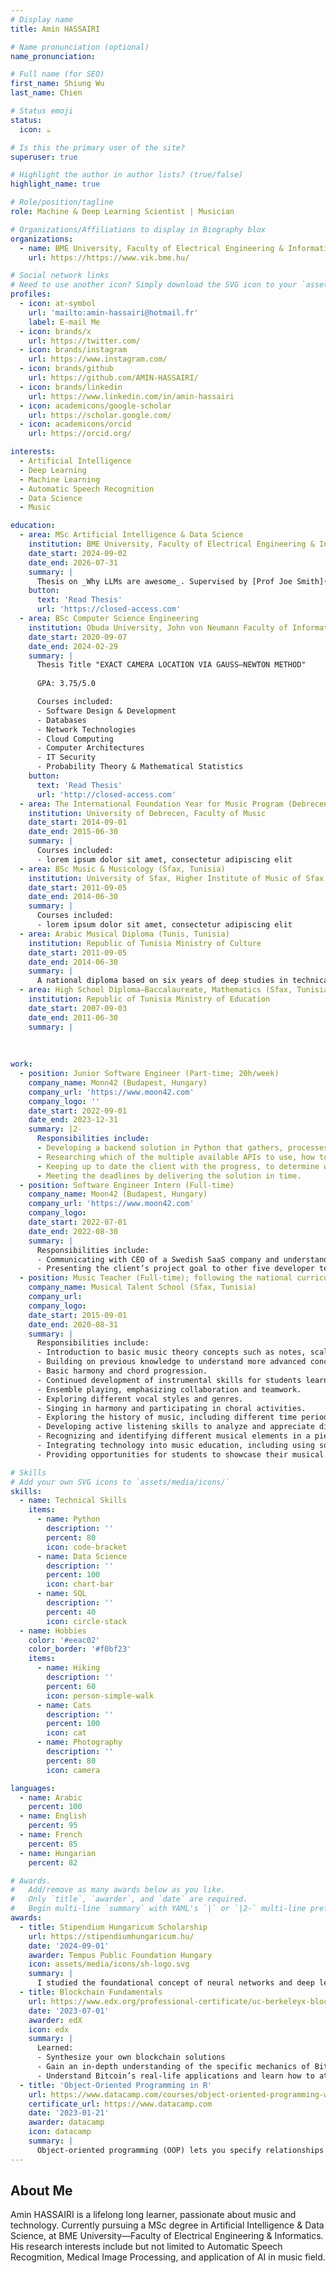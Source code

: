 ```yaml
---
# Display name
title: Amin HASSAIRI

# Name pronunciation (optional)
name_pronunciation: 

# Full name (for SEO)
first_name: Shiung Wu
last_name: Chien

# Status emoji
status:
  icon: ☕️

# Is this the primary user of the site?
superuser: true

# Highlight the author in author lists? (true/false)
highlight_name: true

# Role/position/tagline
role: Machine & Deep Learning Scientist | Musician

# Organizations/Affiliations to display in Biography blox
organizations:
  - name: BME University, Faculty of Electrical Engineering & Informatics
    url: https://https://www.vik.bme.hu/

# Social network links
# Need to use another icon? Simply download the SVG icon to your `assets/media/icons/` folder.
profiles:
  - icon: at-symbol
    url: 'mailto:amin-hassairi@hotmail.fr'
    label: E-mail Me
  - icon: brands/x
    url: https://twitter.com/
  - icon: brands/instagram
    url: https://www.instagram.com/
  - icon: brands/github
    url: https://github.com/AMIN-HASSAIRI/
  - icon: brands/linkedin
    url: https://www.linkedin.com/in/amin-hassairi
  - icon: academicons/google-scholar
    url: https://scholar.google.com/
  - icon: academicons/orcid
    url: https://orcid.org/

interests:
  - Artificial Intelligence
  - Deep Learning
  - Machine Learning
  - Automatic Speech Recognition
  - Data Science
  - Music

education:
  - area: MSc Artificial Intelligence & Data Science
    institution: BME University, Faculty of Electrical Engineering & Informatics (Budapest, Hungary)
    date_start: 2024-09-02
    date_end: 2026-07-31
    summary: |
      Thesis on _Why LLMs are awesome_. Supervised by [Prof Joe Smith](https://example.com). Presented papers at 5 IEEE conferences with the contributions being published in 2 Springer journals.
    button:
      text: 'Read Thesis'
      url: 'https://closed-access.com'
  - area: BSc Computer Science Engineering
    institution: Obuda University, John von Neumann Faculty of Informatics (Budapest, Hungary)
    date_start: 2020-09-07
    date_end: 2024-02-29
    summary: |
      Thesis Title "EXACT CAMERA LOCATION VIA GAUSS—NEWTON METHOD"
      
      GPA: 3.75/5.0

      Courses included:
      - Software Design & Development
      - Databases
      - Network Technologies
      - Cloud Computing
      - Computer Architectures
      - IT Security
      - Probability Theory & Mathematical Statistics
    button:
      text: 'Read Thesis'
      url: 'http://closed-access.com' 
  - area: The International Foundation Year for Music Program (Debrecen, Hungary)
    institution: University of Debrecen, Faculty of Music
    date_start: 2014-09-01
    date_end: 2015-06-30
    summary: |
      Courses included:
      - lorem ipsum dolor sit amet, consectetur adipiscing elit 
  - area: BSc Music & Musicology (Sfax, Tunisia)
    institution: University of Sfax, Higher Institute of Music of Sfax
    date_start: 2011-09-05
    date_end: 2014-06-30
    summary: |
      Courses included:
      - lorem ipsum dolor sit amet, consectetur adipiscing elit
  - area: Arabic Musical Diploma (Tunis, Tunisia)
    institution: Republic of Tunisia Ministry of Culture
    date_start: 2011-09-05
    date_end: 2014-06-30
    summary: |
      A national diploma based on six years of deep studies in technical music & instrumental skills
  - area: High School Diploma—Baccalaureate, Mathematics (Sfax, Tunisia)
    institution: Republic of Tunisia Ministry of Education
    date_start: 2007-09-03
    date_end: 2011-06-30
    summary: |
          
      
         
work:
  - position: Junior Software Engineer (Part-time; 20h/week)
    company_name: Monn42 (Budapest, Hungary)
    company_url: 'https://www.moon42.com'
    company_logo: ''
    date_start: 2022-09-01
    date_end: 2023-12-31
    summary: |2-
      Responsibilities include:
      - Developing a backend solution in Python that gathers, processes and saves the data collected by Copernicus the European Union’s Earth Observation Programme, for a given agriculture area.
      - Researching which of the multiple available APIs to use, how to gather the data through the REST API, which Python framework to use, how to process the data and calculate new data using high-level mathematical equations,and how to persist the data in a PostgreSQL relational database.
      - Keeping up to date the client with the progress, to determine whether enhancements can be made in a specific function.
      - Meeting the deadlines by delivering the solution in time.
  - position: Software Engineer Intern (Full-time)
    company_name: Moon42 (Budapest, Hungary)
    company_url: 'https://www.moon42.com'
    company_logo: 
    date_start: 2022-07-01
    date_end: 2022-08-30
    summary: |
      Responsibilities include:
      - Communicating with CEO of a Swedish SaaS company and understanding the needs of the client’s project—accelerate the adoption of sustainable agriculture by enabling farmers to earn an additional income for improving soil health on farmland, through using an automated system to monitor and verify soil carbon uptake.
      - Presenting the client’s project goal to other five developer team members, and dividing tasks evenly among them using Jira, to achieve business milestones.
  - position: Music Teacher (Full-time); following the national curriculum in charge of grade 7 — 10
    company_name: Musical Talent School (Sfax, Tunisia)
    company_url: 
    company_logo: 
    date_start: 2015-09-01
    date_end: 2020-08-31
    summary: |  
      Responsibilities include:
      - Introduction to basic music theory concepts such as notes, scales, intervals, and chords.
      - Building on previous knowledge to understand more advanced concepts like key signatures, and modes.
      - Basic harmony and chord progression.
      - Continued development of instrumental skills for students learning to play an instrument.
      - Ensemble playing, emphasizing collaboration and teamwork.  
      - Exploring different vocal styles and genres.
      - Singing in harmony and participating in choral activities.
      - Exploring the history of music, including different time periods, styles and cultural influences.
      - Developing active listening skills to analyze and appreciate different genres of music. 
      - Recognizing and identifying different musical elements in a piece.
      - Integrating technology into music education, including using software for writing and recording music.
      - Providing opportunities for students to showcase their musical talents through performances.

# Skills
# Add your own SVG icons to `assets/media/icons/`
skills:
  - name: Technical Skills
    items:
      - name: Python
        description: ''
        percent: 80
        icon: code-bracket
      - name: Data Science
        description: ''
        percent: 100
        icon: chart-bar
      - name: SQL
        description: ''
        percent: 40
        icon: circle-stack
  - name: Hobbies
    color: '#eeac02'
    color_border: '#f0bf23'
    items:
      - name: Hiking
        description: ''
        percent: 60
        icon: person-simple-walk
      - name: Cats
        description: ''
        percent: 100
        icon: cat
      - name: Photography
        description: ''
        percent: 80
        icon: camera

languages:
  - name: Arabic
    percent: 100
  - name: English
    percent: 95
  - name: French
    percent: 85
  - name: Hungarian
    percent: 82

# Awards.
#   Add/remove as many awards below as you like.
#   Only `title`, `awarder`, and `date` are required.
#   Begin multi-line `summary` with YAML's `|` or `|2-` multi-line prefix and indent 2 spaces below.
awards:
  - title: Stipendium Hungaricum Scholarship
    url: https://stipendiumhungaricum.hu/
    date: '2024-09-01'
    awarder: Tempus Public Foundation Hungary
    icon: assets/media/icons/sh-logo.svg
    summary: |
      I studied the foundational concept of neural networks and deep learning. By the end, I was familiar with the significant technological trends driving the rise of deep learning; build, train, and apply fully connected deep neural networks; implement efficient (vectorized) neural networks; identify key parameters in a neural network’s architecture; and apply deep learning to your own applications.
  - title: Blockchain Fundamentals
    url: https://www.edx.org/professional-certificate/uc-berkeleyx-blockchain-fundamentals
    date: '2023-07-01'
    awarder: edX
    icon: edx
    summary: |
      Learned:
      - Synthesize your own blockchain solutions
      - Gain an in-depth understanding of the specific mechanics of Bitcoin
      - Understand Bitcoin’s real-life applications and learn how to attack and destroy Bitcoin, Ethereum, smart contracts and Dapps, and alternatives to Bitcoin’s Proof-of-Work consensus algorithm
  - title: 'Object-Oriented Programming in R'
    url: https://www.datacamp.com/courses/object-oriented-programming-with-s3-and-r6-in-r
    certificate_url: https://www.datacamp.com
    date: '2023-01-21'
    awarder: datacamp
    icon: datacamp
    summary: |
      Object-oriented programming (OOP) lets you specify relationships between functions and the objects that they can act on, helping you manage complexity in your code. This is an intermediate level course, providing an introduction to OOP, using the S3 and R6 systems. S3 is a great day-to-day R programming tool that simplifies some of the functions that you write. R6 is especially useful for industry-specific analyses, working with web APIs, and building GUIs.
---
```


## About Me

Amin HASSAIRI is a lifelong long learner, passionate about music and technology. Currently pursuing a MSc degree in Artificial Intelligence & Data Science, at BME University—Faculty of Electrical Engineering & Informatics.  His research interests include but not limited to Automatic Speech Recogmition, Medical Image Processing, and application of AI in music field.
